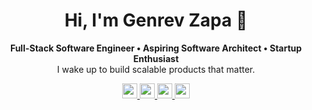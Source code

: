 <h1 align="center">
  Hi, I'm Genrev Zapa 👋
</h1>

<p align="center">
  <b>
    Full-Stack Software Engineer • Aspiring Software Architect • Startup Enthusiast
  </b>
  <br>
  I wake up to build scalable products that matter.
</p>

<p align="center">
    <a href="https://portfolio.genrevzapa.com" target="_blank">
        <img src="https://zapagenrevdale-github.s3.ap-southeast-1.amazonaws.com/zen-browser-light.png" height="24"/>
    </a>
    <a href="https://www.linkedin.com/in/genrev-dale-zapa">
        <img src="https://zapagenrevdale-github.s3.ap-southeast-1.amazonaws.com/linkedin.png" height="24"/>
    </a>
    <a href="mailto:zapagenrevdale@gmail.com">
        <img src="https://zapagenrevdale-github.s3.ap-southeast-1.amazonaws.com/gmail.png" height="24"/>
    </a>
    <a href="https://leetcode.com/u/qgdezapa">
        <img src="https://zapagenrevdale-github.s3.ap-southeast-1.amazonaws.com/leetcode.png" height="24"/>
    </a>
</p>
